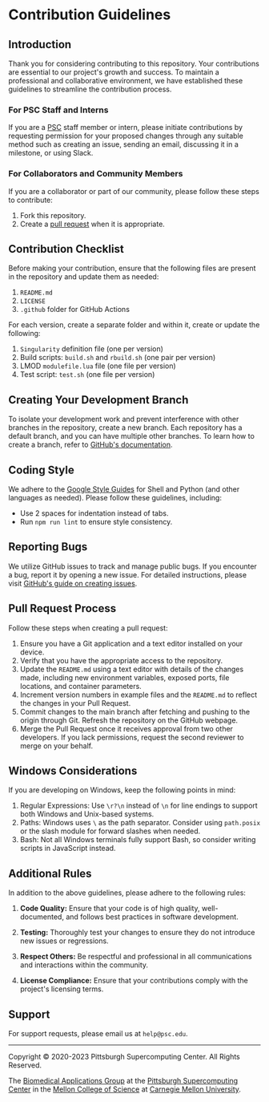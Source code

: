 # Contribution Guidelines

## Introduction
Thank you for considering contributing to this repository. Your contributions are essential to our project's growth and success. To maintain a professional and collaborative environment, we have established these guidelines to streamline the contribution process.

### For PSC Staff and Interns
If you are a [PSC](https://www.psc.edu/staff-directory/) staff member or intern, please initiate contributions by requesting permission for your proposed changes through any suitable method such as creating an issue, sending an email, discussing it in a milestone, or using Slack.

### For Collaborators and Community Members
If you are a collaborator or part of our community, please follow these steps to contribute:

1. Fork this repository.
2. Create a [pull request](https://docs.github.com/en/github/collaborating-with-pull-requests/proposing-changes-to-your-work-with-pull-requests/about-pull-requests) when it is appropriate.

## Contribution Checklist
Before making your contribution, ensure that the following files are present in the repository and update them as needed:

1. `README.md`
2. `LICENSE`
3. `.github` folder for GitHub Actions

For each version, create a separate folder and within it, create or update the following:

1. `Singularity` definition file (one per version)
2. Build scripts: `build.sh` and `rbuild.sh` (one pair per version)
3. LMOD `modulefile.lua` file (one file per version)
4. Test script: `test.sh` (one file per version)

## Creating Your Development Branch
To isolate your development work and prevent interference with other branches in the repository, create a new branch. Each repository has a default branch, and you can have multiple other branches. To learn how to create a branch, refer to [GitHub's documentation](https://docs.github.com/en/desktop/contributing-and-collaborating-using-github-desktop/making-changes-in-a-branch/managing-branches).

## Coding Style
We adhere to the [Google Style Guides](https://google.github.io/styleguide/) for Shell and Python (and other languages as needed). Please follow these guidelines, including:

- Use 2 spaces for indentation instead of tabs.
- Run `npm run lint` to ensure style consistency.

## Reporting Bugs
We utilize GitHub issues to track and manage public bugs. If you encounter a bug, report it by opening a new issue. For detailed instructions, please visit [GitHub's guide on creating issues](https://docs.github.com/en/issues/tracking-your-work-with-issues/creating-issues/creating-an-issue).

## Pull Request Process
Follow these steps when creating a pull request:

1. Ensure you have a Git application and a text editor installed on your device.
2. Verify that you have the appropriate access to the repository.
3. Update the `README.md` using a text editor with details of the changes made, including new environment variables, exposed ports, file locations, and container parameters.
4. Increment version numbers in example files and the `README.md` to reflect the changes in your Pull Request.
5. Commit changes to the main branch after fetching and pushing to the origin through Git. Refresh the repository on the GitHub webpage.
6. Merge the Pull Request once it receives approval from two other developers. If you lack permissions, request the second reviewer to merge on your behalf.

## Windows Considerations
If you are developing on Windows, keep the following points in mind:

1. Regular Expressions: Use `\r?\n` instead of `\n` for line endings to support both Windows and Unix-based systems.
2. Paths: Windows uses `\` as the path separator. Consider using `path.posix` or the slash module for forward slashes when needed.
3. Bash: Not all Windows terminals fully support Bash, so consider writing scripts in JavaScript instead.

## Additional Rules
In addition to the above guidelines, please adhere to the following rules:

1. **Code Quality:** Ensure that your code is of high quality, well-documented, and follows best practices in software development.

2. **Testing:** Thoroughly test your changes to ensure they do not introduce new issues or regressions.

3. **Respect Others:** Be respectful and professional in all communications and interactions within the community.

4. **License Compliance:** Ensure that your contributions comply with the project's licensing terms.

## Support
For support requests, please email us at `help@psc.edu`.

---
Copyright © 2020-2023 Pittsburgh Supercomputing Center. All Rights Reserved.

The [Biomedical Applications Group](https://www.psc.edu/biomedical-applications/) at the [Pittsburgh Supercomputing Center](http://www.psc.edu) in the [Mellon College of Science](https://www.cmu.edu/mcs/) at [Carnegie Mellon University](http://www.cmu.edu).
